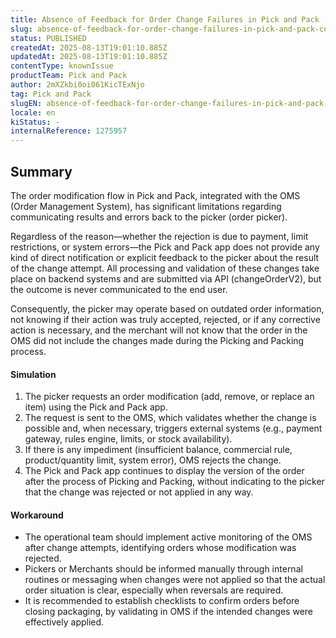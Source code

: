 ```yaml
---
title: Absence of Feedback for Order Change Failures in Pick and Pack (Communication with OMS)
slug: absence-of-feedback-for-order-change-failures-in-pick-and-pack-communication-with-oms
status: PUBLISHED
createdAt: 2025-08-13T19:01:10.885Z
updatedAt: 2025-08-13T19:01:10.885Z
contentType: knownIssue
productTeam: Pick and Pack
author: 2mXZkbi0oi061KicTExNjo
tag: Pick and Pack
slugEN: absence-of-feedback-for-order-change-failures-in-pick-and-pack-communication-with-oms
locale: en
kiStatus: -
internalReference: 1275957
---
```


## Summary



The order modification flow in Pick and Pack, integrated with the OMS (Order Management System), has significant limitations regarding communicating results and errors back to the picker (order picker).

Regardless of the reason—whether the rejection is due to payment, limit restrictions, or system errors—the Pick and Pack app does not provide any kind of direct notification or explicit feedback to the picker about the result of the change attempt. All processing and validation of these changes take place on backend systems and are submitted via API (changeOrderV2), but the outcome is never communicated to the end user.

Consequently, the picker may operate based on outdated order information, not knowing if their action was truly accepted, rejected, or if any corrective action is necessary, and the merchant will not know that the order in the OMS did not include the changes made during the Picking and Packing process.


#### Simulation




1. The picker requests an order modification (add, remove, or replace an item) using the Pick and Pack app.
2. The request is sent to the OMS, which validates whether the change is possible and, when necessary, triggers external systems (e.g., payment gateway, rules engine, limits, or stock availability).
3. If there is any impediment (insufficient balance, commercial rule, product/quantity limit, system error), OMS rejects the change.
4. The Pick and Pack app continues to display the version of the order after the process of Picking and Packing, without indicating to the picker that the change was rejected or not applied in any way.


#### Workaround




- The operational team should implement active monitoring of the OMS after change attempts, identifying orders whose modification was rejected.
- Pickers or Merchants should be informed manually through internal routines or messaging when changes were not applied so that the actual order situation is clear, especially when reversals are required.
- It is recommended to establish checklists to confirm orders before closing packaging, by validating in OMS if the intended changes were effectively applied.




